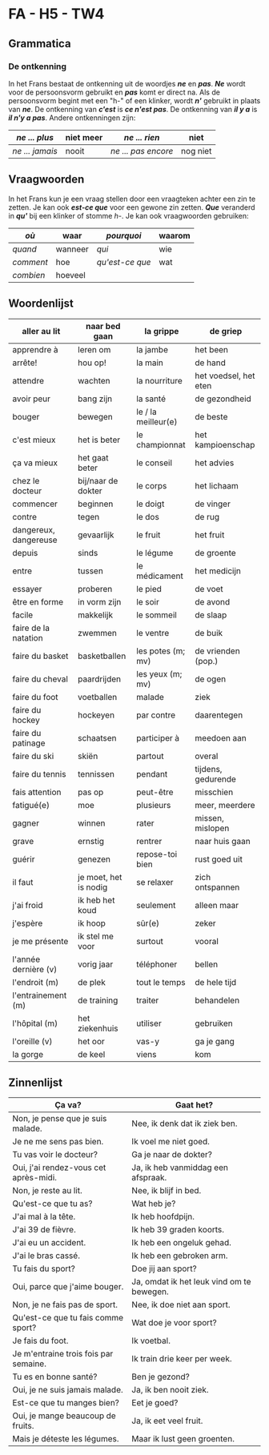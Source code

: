 # FA - H5 - TW4

## Grammatica

### De ontkenning

In het Frans bestaat de ontkenning uit de woordjes ***ne*** en ***pas***. ***Ne*** wordt voor de persoonsvorm gebruikt en ***pas*** komt er direct na. Als de persoonsvorm begint met een "h-" of een klinker, wordt ***n'*** gebruikt in plaats van ***ne***. De ontkenning van ***c'est*** is ***ce n'est pas***. De ontkenning van ***il y a*** is ***il n'y a pas***. Andere ontkenningen zijn:

| *ne ... plus*   | niet meer | *ne ... rien*       | niet     |
|---------------|-----------|-------------------|----------|
| *ne ... jamais* | nooit     | *ne ... pas encore* | nog niet |

## Vraagwoorden

In het Frans kun je een vraag stellen door een vraagteken achter een zin te zetten. Je kan ook ***est-ce que*** voor een gewone zin zetten. ***Que*** veranderd in ***qu'*** bij een klinker of stomme *h-*. Je kan ook vraagwoorden gebruiken:

| *où*      | waar    | *pourquoi*      | waarom |
|-----------|---------|-----------------|--------|
| *quand*   | wanneer | *qui*           | wie    |
| *comment* | hoe     | *qu'est-ce que* | wat    |
| *combien* | hoeveel |                 |        |

## Woordenlijst

| aller au lit | naar bed gaan | la grippe | de griep |
|----|----|----|----|
| apprendre à | leren om | la jambe | het been |
| arrête! | hou op! | la main | de hand |
| attendre | wachten | la nourriture | het voedsel, het eten |
| avoir peur | bang zijn | la santé | de gezondheid |
| bouger | bewegen | le / la meilleur(e) | de beste |
| c'est mieux | het is beter | le championnat | het kampioenschap |
| ça va mieux | het gaat beter | le conseil | het advies |
| chez le docteur | bij/naar de dokter | le corps | het lichaam |
| commencer | beginnen | le doigt | de vinger |
| contre | tegen | le dos | de rug |
| dangereux, dangereuse | gevaarlijk | le fruit | het fruit |
| depuis | sinds | le légume | de groente |
| entre | tussen | le médicament | het medicijn |
| essayer | proberen | le pied | de voet |
| être en forme | in vorm zijn | le soir | de avond |
| facile | makkelijk | le sommeil | de slaap |
| faire de la natation | zwemmen | le ventre | de buik |
| faire du basket | basketballen | les potes (m; mv) | de vrienden (pop.) |
| faire du cheval | paardrijden | les yeux (m; mv) | de ogen |
| faire du foot | voetballen | malade | ziek |
| faire du hockey | hockeyen | par contre | daarentegen |
| faire du patinage | schaatsen | participer à | meedoen aan |
| faire du ski | skiën | partout | overal |
| faire du tennis | tennissen | pendant | tijdens, gedurende |
| fais attention | pas op | peut-être | misschien |
| fatigué(e) | moe | plusieurs | meer, meerdere |
| gagner | winnen | rater | missen, mislopen |
| grave | ernstig | rentrer | naar huis gaan |
| guérir | genezen | repose-toi bien | rust goed uit |
| il faut | je moet, het is nodig | se relaxer | zich ontspannen |
| j'ai froid | ik heb het koud | seulement | alleen maar |
| j'espère | ik hoop | sûr(e) | zeker |
| je me présente | ik stel me voor | surtout | vooral |
| l'année dernière (v) | vorig jaar | téléphoner | bellen |
| l'endroit (m) | de plek | tout le temps | de hele tijd |
| l'entrainement (m) | de training | traiter | behandelen |
| l'hôpital (m) | het ziekenhuis | utiliser | gebruiken |
| l'oreille (v) | het oor | vas-y | ga je gang |
| la gorge | de keel | viens | kom |

## Zinnenlijst

| Ça va? | Gaat het? |
|----|----|
| Non, je pense que je suis malade. | Nee, ik denk dat ik ziek ben. |
| Je ne me sens pas bien. | Ik voel me niet goed. |
| Tu vas voir le docteur? | Ga je naar de dokter? |
| Oui, j'ai rendez-vous cet après-midi. | Ja, ik heb vanmiddag een afspraak. |
| Non, je reste au lit. | Nee, ik blijf in bed. |
| Qu'est-ce que tu as? | Wat heb je? |
| J'ai mal à la tête. | Ik heb hoofdpijn. |
| J'ai 39 de fièvre. | Ik heb 39 graden koorts. |
| J'ai eu un accident. | Ik heb een ongeluk gehad. |
| J'ai le bras cassé. | Ik heb een gebroken arm. |
| Tu fais du sport? | Doe jij aan sport? |
| Oui, parce que j'aime bouger. | Ja, omdat ik het leuk vind om te bewegen. |
| Non, je ne fais pas de sport. | Nee, ik doe niet aan sport. |
| Qu'est-ce que tu fais comme sport? | Wat doe je voor sport? |
| Je fais du foot. | Ik voetbal. |
| Je m'entraine trois fois par semaine. | Ik train drie keer per week. |
| Tu es en bonne santé? | Ben je gezond? |
| Oui, je ne suis jamais malade. | Ja, ik ben nooit ziek. |
| Est-ce que tu manges bien? | Eet je goed? |
| Oui, je mange beaucoup de fruits. | Ja, ik eet veel fruit. |
| Mais je déteste les légumes. | Maar ik lust geen groenten. |
